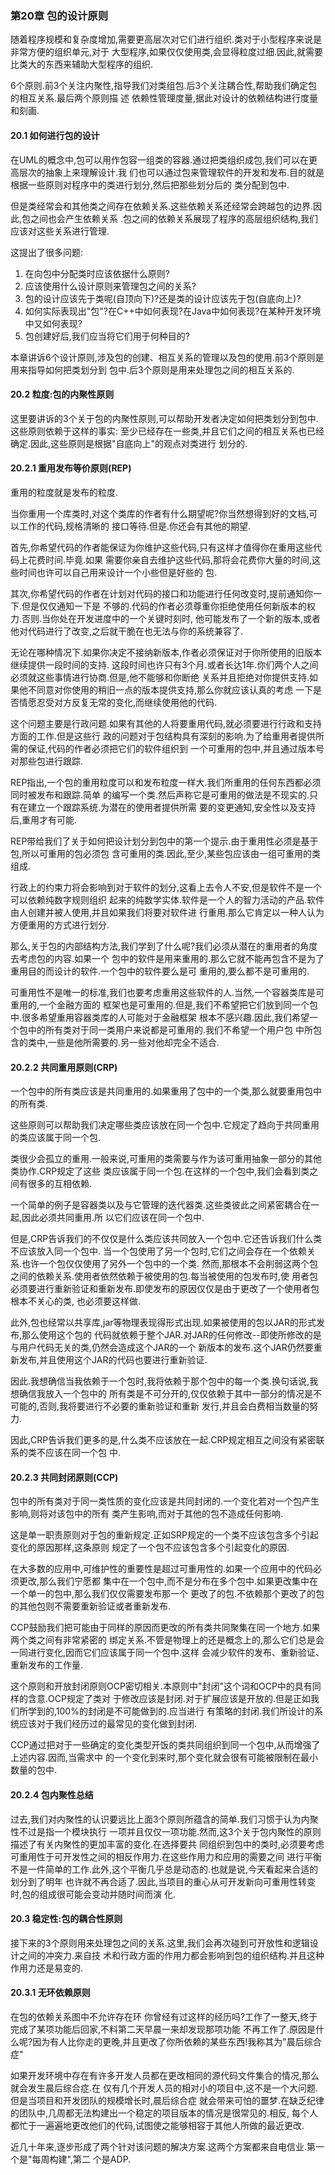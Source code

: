 ### 第20章 包的设计原则
随着程序规模和复杂度增加,需要更高层次对它们进行组织.类对于小型程序来说是非常方便的组织单元,对于
大型程序,如果仅仅使用类,会显得粒度过细.因此,就需要比类大的东西来辅助大型程序的组织.

6个原则.前3个关注内聚性,指导我们对类组包.后3个关注耦合性,帮助我们确定包的相互关系.最后两个原则描
述 依赖性管理度量,据此对设计的依赖结构进行度量和刻画.
#### 20.1 如何进行包的设计
在UML的概念中,包可以用作包容一组类的容器.通过把类组织成包,我们可以在更高层次的抽象上来理解设计.我
们也可以通过包来管理软件的开发和发布.目的就是根据一些原则对程序中的类进行划分,然后把那些划分后的
类分配到包中.

但是类经常会和其他类之间存在依赖关系.这些依赖关系还经常会跨越包的边界.因此,包之间也会产生依赖关系
.包之间的依赖关系展现了程序的高层组织结构,我们应该对这些关系进行管理.

这提出了很多问题:  
1. 在向包中分配类时应该依据什么原则?
2. 应该使用什么设计原则来管理包之间的关系?
3. 包的设计应该先于类呢(自顶向下)?还是类的设计应该先于包(自底向上)?
4. 如何实际表现出"包"?在C++中如何表现?在Java中如何表现?在某种开发环境中又如何表现?
5. 包创建好后,我们应当将它们用于何种目的?

本章讲诉6个设计原则,涉及包的创建、相互关系的管理以及包的使用.前3个原则是用来指导如何把类划分到
包中.后3个原则是用来处理包之间的相互关系的.

#### 20.2 粒度:包的内聚性原则
这里要讲诉的3个关于包的内聚性原则,可以帮助开发者决定如何把类划分到包中.这些原则依赖于这样的事实:
至少已经存在一些类,并且它们之间的相互关系也已经确定.因此,这些原则是根据"自底向上"的观点对类进行
划分的.
#### 20.2.1 重用发布等价原则(REP)
重用的粒度就是发布的粒度.


当你重用一个库类时,对这个类库的作者有什么期望呢?你当然想得到好的文档,可以工作的代码,规格清晰的
接口等待.但是.你还会有其他的期望.

首先,你希望代码的作者能保证为你维护这些代码,只有这样才值得你在重用这些代码上花费时间.毕竟.如果
需要你亲自去维护这些代码,那将会花费你大量的时间,这些时间也许可以自己用来设计一个小些但是好些的
包.

其次,你希望代码的作者在计划对代码的接口和功能进行任何改变时,提前通知你一下.但是仅仅通知一下是
不够的.代码的作者必须尊重你拒绝使用任何新版本的权力.否则.当你处在开发进度中的一个关键时刻时,
他可能发布了一个新的版本,或者他对代码进行了改变,之后就干脆在也无法与你的系统兼容了.

无论在哪种情况下.如果你决定不接纳新版本,作者必须保证对于你所使用的旧版本继续提供一段时间的支持.
这段时间也许只有3个月.或者长达1年.你们两个人之间必须就这些事情进行协商.但是,他不能够和你断绝
关系并且拒绝对你提供支持.如果他不同意对你使用的稍旧一点的版本提供支持,那么你就应该认真的考虑
一下是否情愿忍受对方反复无常的变化,而继续使用他的代码.

这个问题主要是行政问题.如果有其他的人将要重用代码,就必须要进行行政和支持方面的工作.但是这些行
政的问题对于包结构具有深刻的影响.为了给重用者提供所需的保证,代码的作者必须把它们的软件组织到
一个可重用的包中,并且通过版本号对那些包进行跟踪.

REP指出,一个包的重用粒度可以和发布粒度一样大.我们所重用的任何东西都必须同时被发布和跟踪.简单
的编写一个类.然后声称它是可重用的做法是不现实的.只有在建立一个跟踪系统.为潜在的使用者提供所需
要的变更通知,安全性以及支持后,重用才有可能.

REP带给我们了关于如何把设计划分到包中的第一个提示.由于重用性必须是基于包,所以可重用的包必须包
含可重用的类.因此,至少,某些包应该由一组可重用的类组成.

行政上的约束力将会影响到对于软件的划分,这看上去令人不安,但是软件不是一个可以依赖纯数字规则组织
起来的纯数学实体.软件是一个人的智力活动的产品.软件由人创建并被人使用,并且如果我们将要对软件进
行重用.那么它肯定以一种人认为方便重用的方式进行划分.

那么,关于包的内部结构方法,我们学到了什么呢?我们必须从潜在的重用者的角度去考虑包的内容.如果一个
包中的软件是用来重用的.那么它就不能再包含不是为了重用目的而设计的软件.一个包中的软件要么是可
重用的,要么都不是可重用的.

可重用性不是唯一的标准,我们也要考虑重用这些软件的人.当然,一个容器类库是可重用的,一个金融方面的
框架也是可重用的.但是,我们不希望把它们放到同一个包中.很多希望重用容器类库的人可能对于金融框架
根本不感兴趣.因此,我们希望一个包中的所有类对于同一类用户来说都是可重用的.我们不希望一个用户包
中所包含的类中,一些是他所需要的.另一些对他却完全不适合.

#### 20.2.2 共同重用原则(CRP)
一个包中的所有类应该是共同重用的.如果重用了包中的一个类,那么就要重用包中的所有类.


这些原则可以帮助我们决定哪些类应该放在同一个包中.它规定了趋向于共同重用的类应该属于同一个包.

类很少会孤立的重用.一般来说,可重用的类需要与作为该可重用抽象一部分的其他类协作.CRP规定了这些
类应该属于同一个包.在这样的一个包中,我们会看到类之间有很多的互相依赖.

一个简单的例子是容器类以及与它管理的迭代器类.这些类彼此之间紧密耦合在一起,因此必须共同重用.所
以它们应该在同一个包中.

但是,CRP告诉我们的不仅仅是什么类应该共同放入一个包中.它还告诉我们什么类不应该放入同一个包中.
当一个包使用了另一个包时,它们之间会存在一个依赖关系.也许一个包仅仅使用了另外一个包中的一个类.
然而,那根本不会削弱这两个包之间的依赖关系.使用者依然依赖于被使用的包.每当被使用的包发布时,使
用者包必须要进行重新验证和重新发布.即使发布的原因仅仅是由于更改了一个使用者包根本不关心的类,
也必须要这样做.

此外,包也经常以共享库,jar等物理表现得形式出现.如果被使用的包以JAR的形式发布,那么使用这个包的
代码就依赖于整个JAR.对JAR的任何修改--即使所修改的是与用户代码无关的类,仍然会造成这个JAR的一个
新版本的发布.这个JAR仍然要重新发布,并且使用这个JAR的代码也要进行重新验证.

因此.我想确信当我依赖于一个包时,我将依赖于那个包中的每一个类.换句话说,我想确信我放入一个包中的
所有类是不可分开的,仅仅依赖于其中一部分的情况是不可能的,否则,我将要进行不必要的重新验证和重新
发行,并且会白费相当数量的努力.

因此,CRP告诉我们更多的是,什么类不应该放在一起.CRP规定相互之间没有紧密联系的类不应该在同一个包
中.

#### 20.2.3 共同封闭原则(CCP)
包中的所有类对于同一类性质的变化应该是共同封闭的.一个变化若对一个包产生影响,则将对该包中的所有
类产生影响,而对于其他的包不造成任何影响.

这是单一职责原则对于包的重新规定.正如SRP规定的一个类不应该包含多个引起变化的原因那样,这条原则
规定了一个包不应该包含多个引起变化的原因.

在大多数的应用中,可维护性的重要性是超过可重用性的.如果一个应用中的代码必须更改,那么我们宁愿都
集中在一个包中,而不是分布在多个包中.如果更改集中在一个单一的包中,那么我们仅仅需要发布那一个
更改了的包.不依赖那个更改了的包的其他包则不需要重新验证或者重新发布.

CCP鼓励我们把可能由于同样的原因而更改的所有类共同聚集在同一个地方.如果两个类之间有非常紧密的
绑定关系.不管是物理上的还是概念上的,那么它们总是会一同进行变化,因而它们应该属于同一个包中.这样
会减少软件的发布、重新验证、重新发布的工作量.

这个原则和开放封闭原则OCP密切相关.本原则中"封闭"这个词和OCP中的具有同样的含意.OCP规定了类对
于修改应该是封闭.对于扩展应该是开放的.但是正如我们所学到的,100%的封闭是不可能做到的.应当进行
有策略的封闭.我们所设计的系统应该对于我们经历过的最常见的变化做到封闭.

CCP通过把对于一些确定的变化类型开饭的类共同组织到同一个包中,从而增强了上述内容.因而,当需求中
的一个变化到来时,那个变化就会很有可能被限制在最小数量的包中.

#### 20.2.4 包内聚性总结
过去,我们对内聚性的认识要远比上面3个原则所蕴含的简单.我们习惯于认为内聚性不过是指一个模块执行
一项并且仅仅一项功能.然而,这3个关于包内聚性的原则描述了有关内聚性的更加丰富的变化.在选择要共
同组织到包中的类时,必须要考虑可重用性于可开发性之间的相反作用力.在这些作用力和应用的需要之间
进行平衡不是一件简单的工作.此外,这个平衡几乎总是动态的.也就是说,今天看起来合适的划分到了明年
也许就不再合适了.因此,当项目的重心从可开发新向可重用性转变时,包的组成很可能会变动并随时间而演
化.

#### 20.3 稳定性:包的耦合性原则
接下来的3个原则用来处理包之间的关系.这里,我们会再次碰到可开放性和逻辑设计之间的冲突力.来自技
术和行政方面的作用力都会影响到包的组织结构.并且这种作用力还是易变的.

#### 20.3.1 无环依赖原则
在包的依赖关系图中不允许存在环
你曾经有过这样的经历吗?工作了一整天,终于完成了某项功能后回家,不料第二天早晨一来却发现那项功能
不再工作了.原因是什么呢?因为有人比你走的更晚,并且更改了你所依赖的某些东西!我称其为"晨后综合症"

如果开发环境中存在有许多开发人员都在更改相同的源代码文件集合的情况,那么就会发生晨后综合症.在
仅有几个开发人员的相对小的项目中,这不是一个大问题.但是当项目和开发团队的规模增长时,晨后综合症
就会带来可怕的噩梦.在缺乏纪律的团队中,几周都无法构建出一个稳定的项目版本的情况是很常见的.相反,
每个人都忙于一遍遍地更改他们的代码,试图使之能够相容于其他人所做的最近更改.

近几十年来,逐步形成了两个针对该问题的解决方案.这两个方案都来自电信业.第一个是"每周构建",第二
个是ADP.